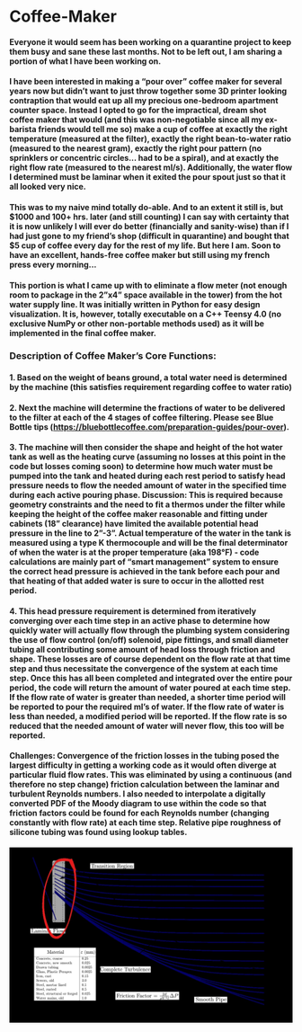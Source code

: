 # Coffee-Maker

#### Everyone it would seem has been working on a quarantine project to keep them busy and sane these last months. Not to be left out, I am sharing a portion of what I have been working on.

#### I have been interested in making a “pour over” coffee maker for several years now but didn’t want to just throw together some 3D printer looking contraption that would eat up all my precious one-bedroom apartment counter space. Instead I opted to go for the impractical, dream shot coffee maker that would (and this was non-negotiable since all my ex-barista friends would tell me so) make a cup of coffee at exactly the right temperature (measured at the filter), exactly the right bean-to-water ratio (measured to the nearest gram), exactly the right pour pattern (no sprinklers or concentric circles… had to be a spiral), and at exactly the right flow rate (measured to the nearest ml/s). Additionally, the water flow I determined must be laminar when it exited the pour spout just so that it all looked very nice.

#### This was to my naive mind totally do-able. And to an extent it still is, but $1000 and 100+ hrs. later (and still counting) I can say with certainty that it is now unlikely I will ever do better (financially and sanity-wise) than if I had just gone to my friend’s shop (difficult in quarantine) and bought that $5 cup of coffee every day for the rest of my life. But here I am. Soon to have an excellent, hands-free coffee maker but still using my french press every morning...

#### This portion is what I came up with to eliminate a flow meter (not enough room to package in the 2”x4” space available in the tower) from the hot water supply line. It was initially written in Python for easy design visualization. It is, however, totally executable on a C++ Teensy 4.0 (no exclusive NumPy or other non-portable methods used) as it will be implemented in the final coffee maker.

### Description of Coffee Maker’s Core Functions:

#### 1. Based on the weight of beans ground, a total water need is determined by the machine (this satisfies requirement regarding coffee to water ratio)

#### 2. Next the machine will determine the fractions of water to be delivered to the filter at each of the 4 stages of coffee filtering. Please see Blue Bottle tips (https://bluebottlecoffee.com/preparation-guides/pour-over).

#### 3. The machine will then consider the shape and height of the hot water tank as well as the heating curve (assuming no losses at this point in the code but losses coming soon) to determine how much water must be pumped into the tank and heated during each rest period to satisfy head pressure needs to flow the needed amount of water in the specified time during each active pouring phase. Discussion: This is required because geometry constraints and the need to fit a thermos under the filter while keeping the height of the coffee maker reasonable and fitting under cabinets (18” clearance) have limited the available potential head pressure in the line to 2”-3”. Actual temperature of the water in the tank is measured using a type K thermocouple and will be the final determinator of when the water is at the proper temperature (aka 198°F) - code calculations are mainly part of “smart management” system to ensure the correct head pressure is achieved in the tank before each pour and that heating of that added water is sure to occur in the allotted rest period.

#### 4. This head pressure requirement is determined from iteratively converging over each time step in an active phase to determine how quickly water will actually flow through the plumbing system considering the use of flow control (on/off) solenoid, pipe fittings, and small diameter tubing all contributing some amount of head loss through friction and shape. These losses are of course dependent on the flow rate at that time step and thus necessitate the convergence of the system at each time step. Once this has all been completed and integrated over the entire pour period, the code will return the amount of water poured at each time step. If the flow rate of water is greater than needed, a shorter time period will be reported to pour the required ml’s of water. If the flow rate of water is less than needed, a modified period will be reported. If the flow rate is so reduced that the needed amount of water will never flow, this too will be reported.

#### **Challenges**: Convergence of the friction losses in the tubing posed the largest difficulty in getting a working code as it would often diverge at particular fluid flow rates. This was eliminated by using a continuous (and therefore no step change) friction calculation between the laminar and turbulent Reynolds numbers. I also needed to interpolate a digitally converted PDF of the Moody diagram to use within the code so that friction factors could be found for each Reynolds number (changing constantly with flow rate) at each time step. Relative pipe roughness of silicone tubing was found using lookup tables.

![Moody Diagram](/moody_diagram.jpg)
